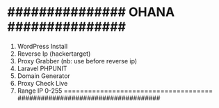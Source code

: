 ############### OHANA ###############
=====================================
1. WordPress Install
2. Reverse Ip (hackertarget)
3. Proxy Grabber (nb: use before reverse ip)
4. Laravel PHPUNIT
5. Domain Generator
6. Proxy Check Live
7. Range IP 0-255
=====================================
#####################################

